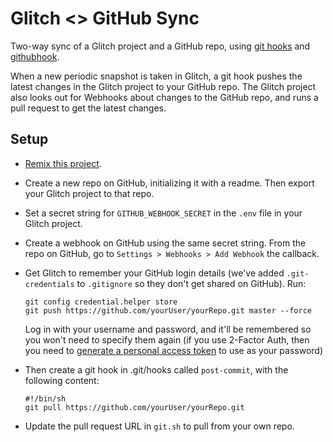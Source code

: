 # Glitch <> GitHub Sync

Two-way sync of a Glitch project and a GitHub repo, using [git hooks](https://git-scm.com/book/en/v2/Customizing-Git-Git-Hooks) and [githubhook](https://github.com/nlf/node-github-hook).

When a new periodic snapshot is taken in Glitch, a git hook pushes the latest changes in the Glitch project to your GitHub repo. The Glitch project also looks out for Webhooks about changes to the GitHub repo, and runs a pull request to get the latest changes.

## Setup

- [Remix this project](https://glitch.com/edit/#!/remix/glitch-github-sync).

- Create a new repo on GitHub, initializing it with a readme. Then export your Glitch project to that repo.

- Set a secret string for `GITHUB_WEBHOOK_SECRET` in the `.env` file in your Glitch project. 

- Create a webhook on GitHub using the same secret string. From the repo on GitHub, go to `Settings > Webhooks > Add Webhook` the callback.

- Get Glitch to remember your GitHub login details (we've added `.git-credentials` to `.gitignore` so they don't get shared on GitHub). Run:

  ```
  git config credential.helper store
  git push https://github.com/yourUser/yourRepo.git master --force
  ```

  Log in with your username and password, and it'll be remembered so you won't need to specify them again (if you use 2-Factor Auth, then you need to     [generate a personal access token](https://github.com/settings/tokens) to use as your password)

- Then create a git hook in .git/hooks called `post-commit`, with the following content:
  ```
  #!/bin/sh
  git pull https://github.com/yourUser/yourRepo.git
  ```

- Update the pull request URL in `git.sh` to pull from your own repo.